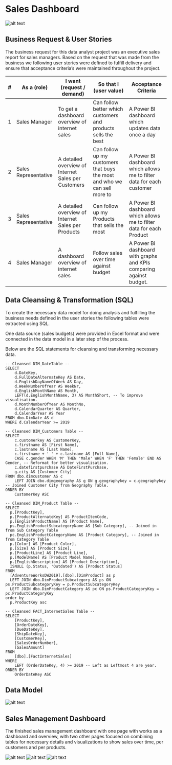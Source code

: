 # Sales Dashboard 
![alt text](https://github.com/lukejbyrne/sales-dashboard-data-analysis/blob/main/SalesDashboard/SalesDashboard-1.png)

## Business Request & User Stories
The business request for this data analyst project was an executive sales report for sales managers. Based on the request that was made from the business we following user stories were defined to fulfill delivery and ensure that acceptance criteria’s were maintained throughout the project.

| # | As a (role)          | I want (request / demand)                           | So that I (user value)                                                    | Acceptance Criteria                                                   |
|---|----------------------|-----------------------------------------------------|---------------------------------------------------------------------------|-----------------------------------------------------------------------|
| 1 | Sales Manager        | To get a dashboard overview of internet sales       | Can follow better which customers and products sells the best             | A Power BI dashboard which updates data once a day                    |
| 2 | Sales Representative | A detailed overview of Internet Sales per Customers | Can follow up my customers that buys the most and who we can sell more to | A Power BI dashboard which allows me to filter data for each customer |
| 3 | Sales Representative | A detailed overview of Internet Sales per Products  | Can follow up my Products that sells the most                             | A Power BI dashboard which allows me to filter data for each Product  |
| 4 | Sales Manager        | A dashboard overview of internet sales              | Follow sales over time against budget                                     | A Power Bi dashboard with graphs and KPIs comparing against budget.   |

## Data Cleansing & Transformation (SQL)
To create the necessary data model for doing analysis and fulfilling the business needs defined in the user stories the following tables were extracted using SQL.

One data source (sales budgets) were provided in Excel format and were connected in the data model in a later step of the process.

Below are the SQL statements for cleansing and transforming necessary data.

```
-- Cleansed DIM_DateTable --
SELECT
    d.DateKey,
    d.FullDateAlternateKey AS Date,
    d.EnglishDayNameOfWeek AS Day,
    d.WeekNumberOfYear AS WeekNr,
    d.EnglishMonthName AS Month,
    LEFT(d.EnglishMonthName, 3) AS MonthShort, -- To improve visualisation.
    d.MonthNumberOfYear AS MonthNo,
    d.CalendarQuarter AS Quarter,
    d.CalendarYear AS Year
FROM dbo.DimDate AS d
WHERE d.CalendarYear >= 2019
```

```
-- Cleansed DIM_Customers Table --
SELECT 
	c.customerkey AS CustomerKey,
	c.firstname AS [First Name],
	c.lastname AS [Last Name],
	c.firstname + ' ' + c.lastname AS [Full Name],
	CASE c.gender WHEN 'M' THEN 'Male' WHEN 'F' THEN 'Female' END AS Gender, -- Reformat for better visualisation.
	c.datefirstpurchase AS DateFirstPurchase,
	g.city AS [Customer City]
FROM dbo.dimcustomer AS c
	LEFT JOIN dbo.dimgeography AS g ON g.geographykey = c.geographykey -- Joined Customer City from Geography Table.
ORDER BY
	CustomerKey ASC
```

```
-- Cleansed DIM_Product Table --
SELECT 
  p.[ProductKey], 
  p.[ProductAlternateKey] AS ProductItemCode, 
  p.[EnglishProductName] AS [Product Name], 
  ps.EnglishProductSubcategoryName AS [Sub Category], -- Joined in from Sub Category Table
  pc.EnglishProductCategoryName AS [Product Category], -- Joined in from Category Table
  p.[Color] AS [Product Color], 
  p.[Size] AS [Product Size], 
  p.[ProductLine] AS [Product Line], 
  p.[ModelName] AS [Product Model Name], 
  p.[EnglishDescription] AS [Product Description], 
  ISNULL (p.Status, 'Outdated') AS [Product Status] 
FROM 
  [AdventureWorksDW2019].[dbo].[DimProduct] as p
  LEFT JOIN dbo.DimProductSubcategory AS ps ON ps.ProductSubcategoryKey = p.ProductSubcategoryKey 
  LEFT JOIN dbo.DimProductCategory AS pc ON ps.ProductCategoryKey = pc.ProductCategoryKey 
order by 
  p.ProductKey asc
```

```
-- Cleansed FACT_InternetSales Table --
SELECT 
    [ProductKey],
    [OrderDateKey],
    [DueDateKey],
    [ShipDateKey],
    [CustomerKey],
    [SalesOrderNumber],
    [SalesAmount]
FROM 
	[dbo].[FactInternetSales]
WHERE
	LEFT (OrderDateKey, 4) >= 2019 -- Left as Leftmost 4 are year.
ORDER BY
	OrderDateKey ASC
```

## Data Model
![alt text](https://github.com/lukejbyrne/sales-dashboard-data-analysis/blob/main/datamodel.webp)

## Sales Management Dashboard
The finished sales management dashboard with one page with works as a dashboard and overview, with two other pages focused on combining tables for necessary details and visualizations to show sales over time, per customers and per products.

![alt text](https://github.com/lukejbyrne/sales-dashboard-data-analysis/blob/main/SalesDashboard/SalesDashboard-1.png)
![alt text](https://github.com/lukejbyrne/sales-dashboard-data-analysis/blob/main/SalesDashboard/SalesDashboard-2.png)
![alt text](https://github.com/lukejbyrne/sales-dashboard-data-analysis/blob/main/SalesDashboard/SalesDashboard-3.png)